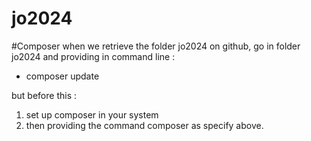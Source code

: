 # jo2024

#Composer
when we retrieve the folder jo2024 on github, go in folder jo2024 and providing in command line :

- composer update

but before this :

1) set up composer in your system
2) then providing the command composer as specify above.


 